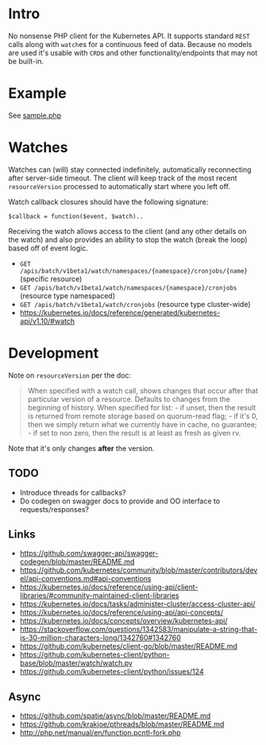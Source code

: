 # Intro
No nonsense PHP client for the Kubernetes API.  It supports standard `REST` calls along with `watch`es for a continuous
feed of data.  Because no models are used it's usable with `CRD`s and other functionality/endpoints that may not be
built-in.

# Example
See [sample.php](sample.php)

# Watches
Watches can (will) stay connected indefinitely, automatically reconnecting after server-side timeout.  The client will
keep track of the most recent `resourceVersion` processed to automatically start where you left off.

Watch callback closures should have the following signature:
```
$callback = function($event, $watch)..
```
Receiving the watch allows access to the client (and any other details on the watch) and also provides an ability to
stop the watch (break the loop) based off of event logic.

 * `GET /apis/batch/v1beta1/watch/namespaces/{namespace}/cronjobs/{name}` (specific resource)
 * `GET /apis/batch/v1beta1/watch/namespaces/{namespace}/cronjobs` (resource type namespaced)
 * `GET /apis/batch/v1beta1/watch/cronjobs` (resource type cluster-wide)
 * https://kubernetes.io/docs/reference/generated/kubernetes-api/v1.10/#watch

# Development
Note on `resourceVersion` per the doc:
> When specified with a watch call, shows changes that occur after that particular version of a resource. Defaults to
> changes from the beginning of history. When specified for list: - if unset, then the result is returned from remote
> storage based on quorum-read flag; - if it's 0, then we simply return what we currently have in cache, no guarantee; -
> if set to non zero, then the result is at least as fresh as given rv.

Note that it's only changes **after** the version.

## TODO
 * Introduce threads for callbacks?
 * Do codegen on swagger docs to provide and OO interface to requests/responses?

## Links
 * https://github.com/swagger-api/swagger-codegen/blob/master/README.md
 * https://github.com/kubernetes/community/blob/master/contributors/devel/api-conventions.md#api-conventions
 * https://kubernetes.io/docs/reference/using-api/client-libraries/#community-maintained-client-libraries
 * https://kubernetes.io/docs/tasks/administer-cluster/access-cluster-api/
 * https://kubernetes.io/docs/reference/using-api/api-concepts/
 * https://kubernetes.io/docs/concepts/overview/kubernetes-api/
 * https://stackoverflow.com/questions/1342583/manipulate-a-string-that-is-30-million-characters-long/1342760#1342760
 * https://github.com/kubernetes/client-go/blob/master/README.md
 * https://github.com/kubernetes-client/python-base/blob/master/watch/watch.py
 * https://github.com/kubernetes-client/python/issues/124

## Async
 * https://github.com/spatie/async/blob/master/README.md
 * https://github.com/krakjoe/pthreads/blob/master/README.md
 * http://php.net/manual/en/function.pcntl-fork.php
